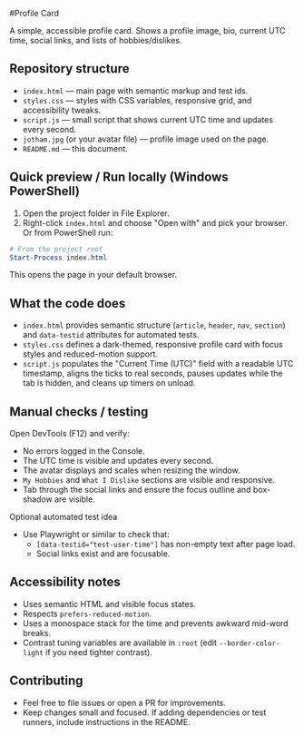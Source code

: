 #Profile Card

A simple, accessible profile card. Shows a profile image, bio, current UTC time, social links, and lists of hobbies/dislikes.

## Repository structure

- `index.html` — main page with semantic markup and test ids.
- `styles.css` — styles with CSS variables, responsive grid, and accessibility tweaks.
- `script.js` — small script that shows current UTC time and updates every second.
- `jotham.jpg` (or your avatar file) — profile image used on the page.
- `README.md` — this document.

## Quick preview / Run locally (Windows PowerShell)

1. Open the project folder in File Explorer.
2. Right-click `index.html` and choose "Open with" and pick your browser.  
   Or from PowerShell run:

```powershell
# From the project root
Start-Process index.html
```

This opens the page in your default browser.

## What the code does

- `index.html` provides semantic structure (`article`, `header`, `nav`, `section`) and `data-testid` attributes for automated tests.
- `styles.css` defines a dark-themed, responsive profile card with focus styles and reduced-motion support.
- `script.js` populates the "Current Time (UTC)" field with a readable UTC timestamp, aligns the ticks to real seconds, pauses updates while the tab is hidden, and cleans up timers on unload.

## Manual checks / testing

Open DevTools (F12) and verify:
- No errors logged in the Console.
- The UTC time is visible and updates every second.
- The avatar displays and scales when resizing the window.
- `My Hobbies` and `What I Dislike` sections are visible and responsive.
- Tab through the social links and ensure the focus outline and box-shadow are visible.

Optional automated test idea
- Use Playwright or similar to check that:
  - `[data-testid="test-user-time"]` has non-empty text after page load.
  - Social links exist and are focusable.

## Accessibility notes

- Uses semantic HTML and visible focus states.
- Respects `prefers-reduced-motion`.
- Uses a monospace stack for the time and prevents awkward mid-word breaks.
- Contrast tuning variables are available in `:root` (edit `--border-color-light` if you need tighter contrast).

## Contributing

- Feel free to file issues or open a PR for improvements.
- Keep changes small and focused. If adding dependencies or test runners, include instructions in the README.

